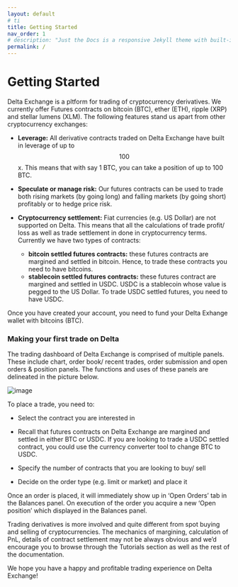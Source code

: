 ```yaml
---
layout: default
# ti
title: Getting Started
nav_order: 1
# description: "Just the Docs is a responsive Jekyll theme with built-in search that is easily customizable and hosted on GitHub Pages."
permalink: /
---
```


# Getting Started

 Delta Exchange is a pltform for trading of cryptocurrency derivatives. We currently offer Futures contracts on bitcoin (BTC), ether (ETH), ripple (XRP) and stellar lumens (XLM). The following features stand us apart from other cryptocurrency exchanges:

- **Leverage:** All derivative contracts traded on Delta Exchange have built in leverage of up to $$100$$x. This means that with say 1 BTC, you can take a position of up to 100 BTC.
    
- **Speculate or manage risk:** Our futures contracts can be used to trade both rising markets (by going long) and falling markets (by going short) profitably or to hedge price risk.
    
- **Cryptocurrency settlement:** Fiat currencies (e.g. US Dollar) are not supported on Delta. This means that all the calculations of trade profit/ loss as well as trade settlement in done in cryptocurrency terms. Currently we have two types of contracts: 
	- **bitcoin settled futures contracts:** these futures contracts are margined and settled in bitcoin. Hence, to trade these contracts you need to have bitcoins.
	- **stablecoin settled futures contracts:** these futures contract are margined and settled in USDC. USDC is a stablecoin whose value is pegged to the US Dollar. To trade USDC settled futures, you need to have USDC.
    
Once you have created your account, you need to fund your Delta Exhange wallet with bitcoins (BTC).

 
### **Making your first trade on Delta**

The trading dashboard of Delta Exchange is comprised of multiple panels. These include chart, order book/ recent trades, order submission and open orders & position panels. The functions and uses of these panels are delineated in the picture below.

![image](/just-the-docs/images/LandingPage.jpg "Delta Exchange Trading Terminal")

To place a trade, you need to:

-   Select the contract you are interested in

-   Recall that futures contracts on Delta Exchange are margined and settled in either BTC or USDC. If you are looking to trade a USDC settled contract, you could use the currency converter tool to change BTC to USDC.
    
-   Specify the number of contracts that you are looking to buy/ sell
    
-   Decide on the order type (e.g. limit or market) and place it

 Once an order is placed, it will immediately show up in ‘Open Orders’ tab in the Balances panel. On execution of the order you acquire a new ‘Open position’ which displayed in the Balances panel.

 Trading derivatives is more involved and quite different from spot buying and selling of cryptocurrencies. The mechanics of margining, calculation of PnL, details of contract settlement may not be always obvious and we’d encourage you to browse through the Tutorials section as well as the rest of the documentation.

  We hope you have a happy and profitable trading experience on Delta Exchange!